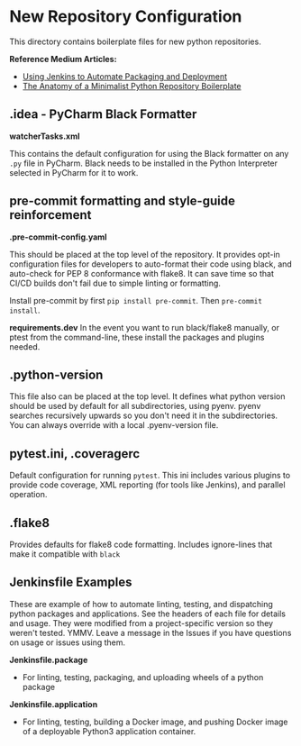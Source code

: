 # New Repository Configuration

This directory contains boilerplate files for new python repositories.

**Reference Medium Articles:**
* [Using Jenkins to Automate Packaging and Deployment](https://medium.com/@tszumowski/using-jenkins-to-automate-packaging-and-deployment-cb8aba34a61a)
* [The Anatomy of a Minimalist Python Repository Boilerplate](https://medium.com/@tszumowski/helpful-python-repository-boilerplates-26cb2a296ba4)

## .idea - PyCharm Black Formatter
**watcherTasks.xml**

This contains the default configuration for using the Black formatter on any `.py` file in PyCharm. Black needs to be installed in the Python Interpreter selected in PyCharm for it to work.

## pre-commit formatting and style-guide reinforcement
**.pre-commit-config.yaml**

This should be placed at the top level of the repository. It provides opt-in configuration files for developers to auto-format their code using black, and auto-check for PEP 8 conformance with flake8. It can save time so that CI/CD builds don't fail due to simple linting or formatting.

Install pre-commit by first `pip install pre-commit`. Then `pre-commit install`. 

**requirements.dev**
In the event you want to run black/flake8 manually, or ptest from the command-line, these install the packages and plugins needed.

## .python-version

This file also can be placed at the top level. It defines what python version should be used by default for all subdirectories, using pyenv. pyenv searches recursively upwards so you don't need it in the subdirectories. You can always override with a local .pyenv-version file.

## pytest.ini, .coveragerc

Default configuration for running `pytest`. This ini includes various plugins to provide code coverage, XML reporting (for tools like Jenkins), and parallel operation.

## .flake8

Provides defaults for flake8 code formatting. Includes ignore-lines that make it compatible with `black`

## Jenkinsfile Examples

These are example of how to automate linting, testing, and dispatching python packages and applications. See the headers of each file for details and usage.
They were modified from a project-specific version so they weren't tested. YMMV. Leave a message in the Issues if you have questions on usage or issues
using them.

**Jenkinsfile.package**
* For linting, testing, packaging, and uploading wheels of a python package

**Jenkinsfile.application**
* For linting, testing, building a Docker image, and pushing Docker image of a deployable Python3 application container. 

